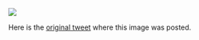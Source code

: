 [![](/guides/avoid-render-blocking-javascript-with-async-defer.png)](/guides/avoid-render-blocking-javascript-with-async-defer.png)

Here is the [original tweet](https://twitter.com/kamranahmedse/status/1436392322451841026) where this image was posted.
